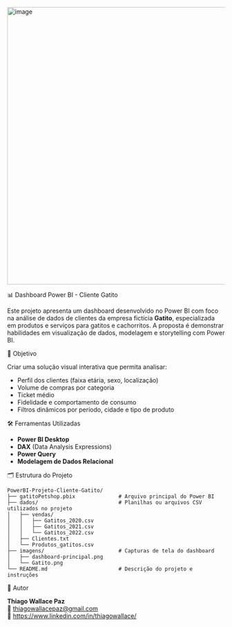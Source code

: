 <img width="1154" height="643" alt="image" src="https://github.com/user-attachments/assets/9da6f749-d978-4afc-a2d1-801799f4a715" />

📊 Dashboard Power BI - Cliente Gatito

Este projeto apresenta um dashboard desenvolvido no Power BI com foco na análise de dados de clientes da empresa fictícia **Gatito**, 
especializada em produtos e serviços para gatitos e cachorritos. A proposta é demonstrar habilidades em visualização de dados, 
modelagem e storytelling com Power BI.


📌 Objetivo

Criar uma solução visual interativa que permita analisar:

- Perfil dos clientes (faixa etária, sexo, localização)
- Volume de compras por categoria
- Ticket médio
- Fidelidade e comportamento de consumo
- Filtros dinâmicos por período, cidade e tipo de produto


🛠️ Ferramentas Utilizadas

- **Power BI Desktop**
- **DAX** (Data Analysis Expressions)
- **Power Query**
- **Modelagem de Dados Relacional**


🗂️ Estrutura do Projeto

```plaintext
PowerBI-Projeto-Cliente-Gatito/
├── gatitoPetshop.pbix              # Arquivo principal do Power BI
├── dados/                          # Planilhas ou arquivos CSV utilizados no projeto
│   ├── vendas/
│   │   ├── Gatitos_2020.csv
│   │   ├── Gatitos_2021.csv
│   │   └── Gatitos_2022.csv
│   ├── Clientes.txt
│   └── Produtos_gatitos.csv
├── imagens/                        # Capturas de tela do dashboard
│   ├── dashboard-principal.png
│   └── Gatito.png
└── README.md                       # Descrição do projeto e instruções
```

👤 Autor

**Thiago Wallace Paz**  
📧 thiagowallacepaz@gmail.com  
🔗 https://www.linkedin.com/in/thiagowallace/ 

